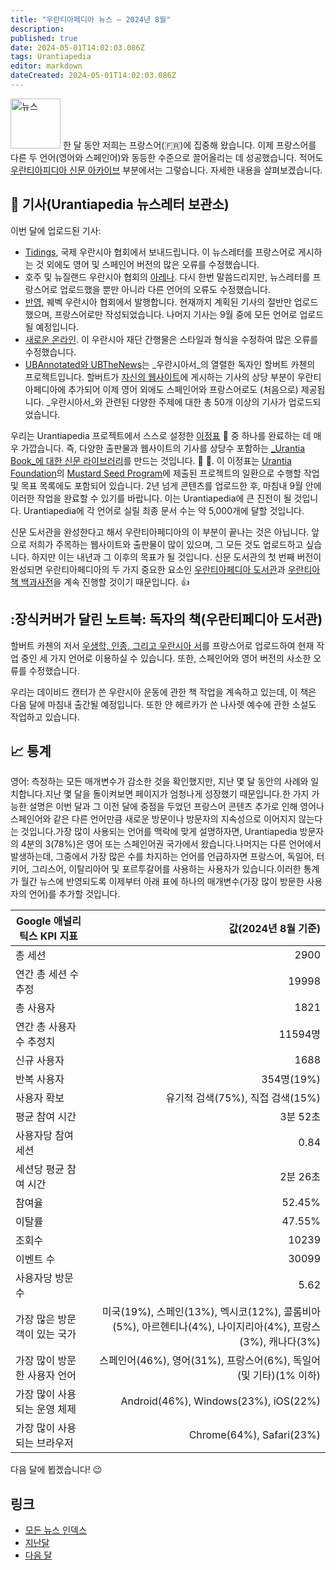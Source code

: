```yaml
---
title: "우란티아페디아 뉴스 — 2024년 8월"
description: 
published: true
date: 2024-05-01T14:02:03.086Z
tags: Urantiapedia
editor: markdown
dateCreated: 2024-05-01T14:02:03.086Z
---
```


<img src="/_assets/svg/icon-news.svg" alt="뉴스" style="width: 80px;"> 한 달 동안 저희는 프랑스어(:fr:)에 집중해 왔습니다. 이제 프랑스어를 다른 두 언어(영어와 스페인어)와 동등한 수준으로 끌어올리는 데 성공했습니다. 적어도 [우란티아피디아 신문 아카이브](/en/article) 부분에서는 그렇습니다. 자세한 내용을 살펴보겠습니다.

## :page_with_curl: 기사(Urantiapedia 뉴스레터 보관소)

이번 달에 업로드된 기사:

- [Tidings](/en/index/articles_iua_tidings), 국제 우란시아 협회에서 보내드립니다. 이 뉴스레터를 프랑스어로 게시하는 것 외에도 영어 및 스페인어 버전의 많은 오류를 수정했습니다.
- 호주 및 뉴질랜드 우란시아 협회의 [아레나](/ko/index/articles_arena). 다시 한번 말씀드리지만, 뉴스레터를 프랑스어로 업로드했을 뿐만 아니라 다른 언어의 오류도 수정했습니다.
- [반영](/fr/index/articles_reflectivite), 퀘벡 우란시아 협회에서 발행합니다. 현재까지 계획된 기사의 절반만 업로드했으며, 프랑스어로만 작성되었습니다. 나머지 기사는 9월 중에 모든 언어로 업로드될 예정입니다.
- [새로운 온라인](/ko/index/articles_uf_news_online). 이 우란시아 재단 간행물은 스타일과 형식을 수정하여 많은 오류를 수정했습니다.
- [UBAnnotated와 UBTheNews](/en/index/articles_ubannotated)는 _우란시아서_의 열렬한 독자인 할버트 카첸의 프로젝트입니다. 할버트가 [자신의 웹사이트](https://ubannotated.com/)에 게시하는 기사의 상당 부분이 우란티아페디아에 추가되어 이제 영어 외에도 스페인어와 프랑스어로도 (처음으로) 제공됩니다. _우란시아서_와 관련된 다양한 주제에 대한 총 50개 이상의 기사가 업로드되었습니다.

우리는 Urantiapedia 프로젝트에서 스스로 설정한 [이정표](/en/help/phases) :triangular_flag_on_post: 중 하나를 완료하는 데 매우 가깝습니다. 즉, 다양한 출판물과 웹사이트의 기사를 상당수 포함하는 [_Urantia Book_에 대한 신문 라이브러리](/en/article)를 만드는 것입니다. :clap: :clap:. 이 이정표는 [Urantia Foundation](https://www.urantia.org/)의 [Mustard Seed Program](https://www.urantia.org/about-us/what-we-do/mustard-seed-grants-program)에 제출된 프로젝트의 일환으로 수행할 작업 및 목표 목록에도 포함되어 있습니다. 2년 넘게 콘텐츠를 업로드한 후, 마침내 9월 안에 이러한 작업을 완료할 수 있기를 바랍니다. 이는 Urantiapedia에 큰 진전이 될 것입니다. Urantiapedia에 각 언어로 실릴 최종 문서 수는 약 5,000개에 달할 것입니다.

신문 도서관을 완성한다고 해서 우란티아페디아의 이 부분이 끝나는 것은 아닙니다. 앞으로 저희가 주목하는 웹사이트와 출판물이 많이 있으며, 그 모든 것도 업로드하고 싶습니다. 하지만 이는 내년과 그 이후의 목표가 될 것입니다. 신문 도서관의 첫 번째 버전이 완성되면 우란티아페디아의 두 가지 중요한 요소인 [우란티아페디아 도서관](/ko/book)과 [우란티아 책 백과사전](/ko/topic)을 계속 진행할 것이기 때문입니다. :+1:

## :장식커버가 달린 노트북: 독자의 책(우란티페디아 도서관)

할버트 카첸의 저서 [우생학, 인종, 그리고 우란시아 서](/en/book/Halbert_Katzen/Eugenics_Race_and_The_Urantia_Book)를 프랑스어로 업로드하여 현재 작업 중인 세 가지 언어로 이용하실 수 있습니다. 또한, 스페인어와 영어 버전의 사소한 오류를 수정했습니다.

우리는 데이비드 캔터가 쓴 우란시아 운동에 관한 책 작업을 계속하고 있는데, 이 책은 다음 달에 마침내 출간될 예정입니다. 또한 얀 헤르카가 쓴 나사렛 예수에 관한 소설도 작업하고 있습니다.

## :chart_with_upwards_trend: 통계

영어: 측정하는 모든 매개변수가 감소한 것을 확인했지만, 지난 몇 달 동안의 사례와 일치합니다.지난 몇 달을 돌이켜보면 페이지가 엄청나게 성장했기 때문입니다.한 가지 가능한 설명은 이번 달과 그 이전 달에 중점을 두었던 프랑스어 콘텐츠 추가로 인해 영어나 스페인어와 같은 다른 언어만큼 새로운 방문이나 방문자의 지속성으로 이어지지 않는다는 것입니다.가장 많이 사용되는 언어를 맥락에 맞게 설명하자면, Urantiapedia 방문자의 4분의 3(78%)은 영어 또는 스페인어권 국가에서 왔습니다.나머지는 다른 언어에서 발생하는데, 그중에서 가장 많은 수를 차지하는 언어를 언급하자면 프랑스어, 독일어, 터키어, 그리스어, 이탈리아어 및 포르투갈어를 사용하는 사용자가 있습니다.이러한 통계가 월간 뉴스에 반영되도록 이제부터 아래 표에 하나의 매개변수(가장 많이 방문한 사용자의 언어)를 추가할 것입니다.

Google 애널리틱스 KPI 지표 | 값(2024년 8월 기준)
--- | ---:
총 세션 | 2900
연간 총 세션 수 추정 | 19998
총 사용자 | 1821
연간 총 사용자 수 추정치 | 11594명
신규 사용자 | 1688
반복 사용자 | 354명(19%)
사용자 확보 | 유기적 검색(75%), 직접 검색(15%)
평균 참여 시간 | 3분 52초
사용자당 참여 세션 | 0.84
세션당 평균 참여 시간 | 2분 26초
참여율 | 52.45%
이탈률 | 47.55%
조회수 | 10239
이벤트 수 | 30099
사용자당 방문 수 | 5.62
가장 많은 방문객이 있는 국가 | 미국(19%), 스페인(13%), 멕시코(12%), 콜롬비아(5%), 아르헨티나(4%), 나이지리아(4%), 프랑스(3%), 캐나다(3%)
가장 많이 방문한 사용자 언어 | 스페인어(46%), 영어(31%), 프랑스어(6%), 독일어(및 기타)(1% 이하)
가장 많이 사용되는 운영 체제 | Android(46%), Windows(23%), iOS(22%)
가장 많이 사용되는 브라우저 | Chrome(64%), Safari(23%)

다음 달에 뵙겠습니다! :wink:

## 링크

- [모든 뉴스 인덱스](/ko/news)
- [지난달](/ko/news/2024/07)
- [다음 달](/ko/news/2024/09)